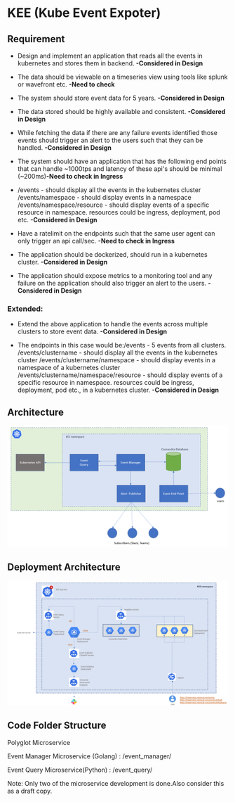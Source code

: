 # KEE (Kube Event Expoter)

## Requirement

- Design and implement an application that reads all the events in kubernetes and stores them in backend.  **-Considered in Design**

- The data should be viewable on a timeseries view using tools like splunk or wavefront etc. **-Need to check**

- The system should store event data for 5 years. **-Considered in Design**

- The data stored should be highly available and consistent. **-Considered in Design**

- While fetching the data if there are any failure events identified those events should trigger an alert to the users such that they can be handled. **-Considered in Design**

- The system should have an application that has the following end points that can handle ~1000tps and latency of these api's should be minimal (~200ms)**-Need to check in Ingress**

- /events - should display all the events in the kubernetes cluster /events/namespace - should display events in a namespace /events/namespace/resource - should display events of a specific resource in namespace. resources could be ingress, deployment, pod etc. **-Considered in Design**

- Have a ratelimit on the endpoints such that the same user agent can only trigger an api call/sec. **-Need to check in Ingress**

- The application should be dockerized, should run in a kubernetes cluster. **-Considered in Design**

- The application should expose metrics to a monitoring tool and any failure on the application should also trigger an alert to the users. **-Considered in Design**

### Extended:

 - Extend the above application to handle the events across multiple clusters to store event data. **-Considered in Design**

 - The endpoints in this case would be:/events - 5 events from all clusters. /events/clustername - should display all the events in the kubernetes cluster /events/clustername/namespace - should display events in a namespace of a kubernetes cluster /events/clustername/namespace/resource - should display events of a specific resource in namespace. resources could be ingress, deployment, pod etc., in a kubernetes cluster. **-Considered in Design**


## Architecture

![image](/docs/pictures/architecture.png)

## Deployment Architecture

![image](/docs/pictures/deployment__architecture.png)

## Code Folder Structure
 
 Polyglot Microservice

 Event Manager Microservice (Golang) : /event_manager/

 Event Query Microservice(Python) : /event_query/

 Note: Only two of the microservice development is done.Also consider this as a draft copy.

 

